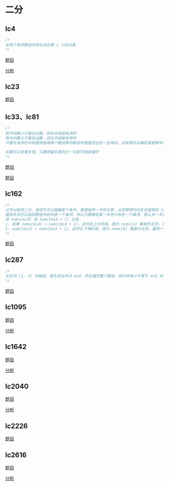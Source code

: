 
# 二分

## lc4

```cpp
/*
在两个有序数组中找合并后第 i 小的元素
*/
```

[题目](https://leetcode.com/problems/median-of-two-sorted-arrays)

[分析](https://zhuanlan.zhihu.com/p/55666669)

## lc23

[题目](https://leetcode.com/problems/merge-k-sorted-lists/submissions/1385085643/?envType=study-plan-v2&envId=top-interview-150)

## lc33、lc81

```cpp
/*
若中间数小于最右边数，则右半段是有序的
若中间数大于最右边数，则左半段是有序的
只要在有序的半段里用首尾两个数组来判断目标值是否在这一区域内，这样就可以确定保留哪半边

如果可以有重复值，只要把最右值向左一位即可继续循环
*/
```

[题目](https://leetcode.com/problems/search-in-rotated-sorted-array/)

[题目](https://leetcode.com/problems/search-in-rotated-sorted-array-ii/description/)

## lc162

```cpp
/*
之所以能用二分，是因为可以根据某个条件，直接抛弃一半的元素，从而使得时间复杂度降到 log 级别
题目告诉可以返回数组中的任意一个峰顶，所以只要确定某一半至少存在一个峰顶，那么另一半就可以抛弃掉
把 nums[mid] 和 nums[mid + 1] 比较
1. 如果 nums[mid] < nums[mid + 1]，此时在上升阶段，因为 nums[n] 看做负无穷，也就是最终一定会下降，所以 mid + 1 到 end 之间至少会存在一个峰顶，可以把左半部分抛弃
2. nums[mid] > nums[mid + 1]，此时在下降阶段，因为 nums[0] 看做负无穷，最初一定是上升阶段，所以 start 到 mid 之间至少会存在一个峰顶，可以把右半部分抛弃
*/
```

[题目](https://leetcode.com/problems/find-peak-element/description/?envType=study-plan-v2&envId=top-interview-150)

## lc287

```cpp
/*
在区间 [1, n] 中搜索，首先求出中点 mid，然后遍历整个数组，统计所有小于等于 mid 的数的个数，如果个数小于等于 mid，则说明重复值在 [mid+1, n] 之间，反之，重复值应在 [1, mid-1] 之间
*/
```

[题目](https://leetcode.com/problems/find-the-duplicate-number/)

## lc1095

[题目](https://leetcode.com/problems/find-in-mountain-array/)

[分析](https://www.bilibili.com/video/BV1m5411V7x7)

## lc1642

[题目](https://leetcode.com/problems/furthest-building-you-can-reach/)

[分析](https://www.youtube.com/watch?v=FowBaF5hYcY)

## lc2040

[题目](https://leetcode.com/problems/kth-smallest-product-of-two-sorted-arrays/description/?envType=daily-question&envId=2025-06-25)

[分析](https://github.com/doocs/leetcode/blob/main/solution/2000-2099/2040.Kth%20Smallest%20Product%20of%20Two%20Sorted%20Arrays/README.md)

## lc2226

[题目](https://leetcode.com/problems/maximum-candies-allocated-to-k-children/description/?envType=daily-question&envId=2025-03-14)

## lc2616

[题目](https://leetcode.com/problems/minimize-the-maximum-difference-of-pairs/description/?envType=daily-question&envId=2025-06-13)

[分析](https://github.com/doocs/leetcode/blob/main/solution/2600-2699/2616.Minimize%20the%20Maximum%20Difference%20of%20Pairs/README.md)
